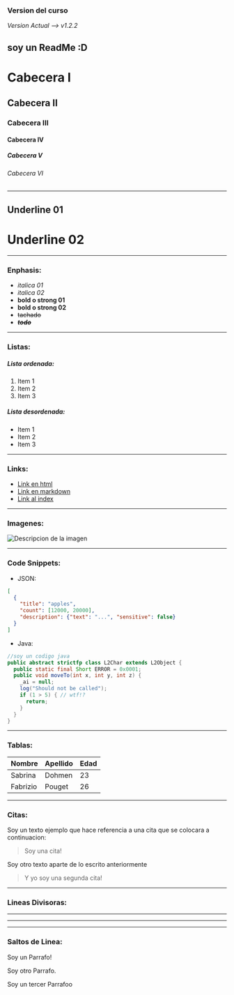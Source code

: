 ### Version del curso
_Version Actual --> v1.2.2_


soy un ReadMe :D
-----------------------
# Cabecera I
## Cabecera II
### Cabecera III
#### Cabecera IV
##### Cabecera V
###### Cabecera VI

------------------------

Underline 01
------------
Underline 02
============

------------------------
### Enphasis:
- *italica 01*
- _italica 02_
- **bold o strong 01**
- __bold o strong 02__
- ~~tachado~~
- __~~*todo*~~__
--------------------
### Listas:
##### **Lista ordenada:**
1. Item 1
2. Item 2
3. Item 3
##### **Lista desordenada:**
- Item 1
- Item 2
- Item 3
-----------------
### Links:
- <a href="http://www.google.com">Link en html</a>
- [Link en markdown](http://www.google.com)
- [Link al index](index.html)
-------------
### Imagenes:
![Descripcion de la imagen](https://i.pinimg.com/564x/36/66/83/366683a95ffdbd76ab09d6e8f1a6f4d8.jpg)

----------------------
### Code Snippets:
- JSON:
```JSON
[
  {
    "title": "apples",
    "count": [12000, 20000],
    "description": {"text": "...", "sensitive": false}
  }
]
```
- Java:
```Java
//soy un codigo java
public abstract strictfp class L2Char extends L2Object {
  public static final Short ERROR = 0x0001;
  public void moveTo(int x, int y, int z) {
    _ai = null;
    log("Should not be called");
    if (1 > 5) { // wtf!?
      return;
    }
  }
}
```
------------------
### Tablas:
| Nombre   | Apellido | Edad |
| -------- | -------- | ---- |
| Sabrina  | Dohmen   | 23   |
| Fabrizio | Pouget   | 26   |

-----------------
### Citas:
Soy un texto ejemplo que hace referencia a una cita que se colocara a continuacion:
> Soy una cita!

Soy otro texto aparte de lo escrito anteriormente
> Y yo soy una segunda cita!

----------------
### Lineas Divisoras:

---
***
___

### Saltos de Linea:
Soy un Parrafo!

Soy otro Parrafo.

Soy un tercer Parrafoo
